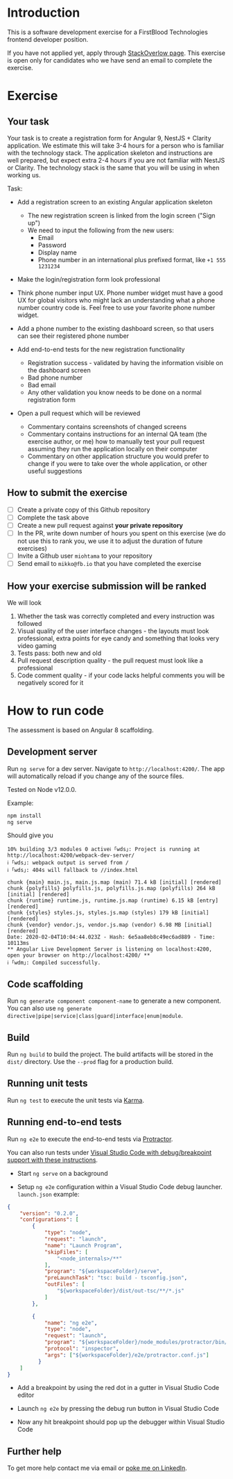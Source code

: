 # Introduction

This is a software development exercise for a FirstBlood Technologies frontend developer position.

If you have not applied yet, apply through [StackOverlow page](https://stackoverflow.com/jobs/companies/firstblood).
This exercise is open only for candidates who we have send an email to complete the exercise.

# Exercise

## Your task

Your task is to create a registration form for Angular 9, NestJS + Clarity application.
We estimate this will take 3-4 hours for a person who is familiar with the technology stack.
The application skeleton and instructions are well prepared,
but expect extra 2-4 hours if you are not familiar with NestJS or Clarity.
The technology stack is the same that you will be using in when working us.

Task:

- Add a registration screen to an existing Angular application skeleton
  - The new registration screen is linked from the login screen ("Sign up")
  - We need to input the following from the new users:
    - Email
    - Password
    - Display name
    - Phone number in an international plus prefixed format, like `+1 555 1231234`

- Make the login/registration form look professional

- Think phone number input UX.
  Phone number widget must have a good UX for global visitors who might lack an understanding
  what a phone number country code is. Feel free to use your favorite phone number
  widget.

- Add a phone number to the existing dashboard screen, so that users can see their registered phone number

- Add end-to-end tests for the new registration functionality
  - Registration success - validated by having the information visible on the dashboard screen
  - Bad phone number
  - Bad email
  - Any other validation you know needs to be done on a normal registration form

- Open a pull request which will be reviewed
  - Commentary contains screenshots of changed screens
  - Commentary contains instructions for an internal QA team (the exercise author, or me) how to manually test your pull request
    assuming they run the application locally on their computer
  - Commentary on other application structure you would prefer to change if you were to take over the whole application,
    or other useful suggestions

## How to submit the exercise

- [ ] Create a private copy of this Github repository
- [ ] Complete the task above
- [ ] Create a new pull request against **your private repository**
- [ ] In the PR, write down number of hours you spent on this exercise (we do not use this to rank you, we use it to adjust the duration of future exercises)
- [ ] Invite a Github user `miohtama` to your repository
- [ ] Send email to `mikko@fb.io` that you have completed the exercise

## How your exercise submission will be ranked

We will look

1. Whether the task was correctly completed and every instruction was followed
2. Visual quality of the user interface changes - the layouts must look professional, extra points for eye candy and something that looks very video gaming
3. Tests pass: both new and old
4. Pull request description quality - the pull request must look like a professional
5. Code comment quality - if your code lacks helpful comments you will be negatively scored for it

# How to run code

The assessment is based on Angular 8 scaffolding.

## Development server

Run `ng serve` for a dev server. Navigate to `http://localhost:4200/`. The app will automatically reload if you change any of the source files.

Tested on Node v12.0.0.

Example:

```sh
npm install
ng serve
```

Should give you

```
10% building 3/3 modules 0 activeℹ ｢wds｣: Project is running at http://localhost:4200/webpack-dev-server/
ℹ ｢wds｣: webpack output is served from /
ℹ ｢wds｣: 404s will fallback to //index.html

chunk {main} main.js, main.js.map (main) 71.4 kB [initial] [rendered]
chunk {polyfills} polyfills.js, polyfills.js.map (polyfills) 264 kB [initial] [rendered]
chunk {runtime} runtime.js, runtime.js.map (runtime) 6.15 kB [entry] [rendered]
chunk {styles} styles.js, styles.js.map (styles) 179 kB [initial] [rendered]
chunk {vendor} vendor.js, vendor.js.map (vendor) 6.98 MB [initial] [rendered]
Date: 2020-02-04T10:04:44.023Z - Hash: 6e5aa8eb8c49ec6ad889 - Time: 10113ms
** Angular Live Development Server is listening on localhost:4200, open your browser on http://localhost:4200/ **
ℹ ｢wdm｣: Compiled successfully.
```

## Code scaffolding

Run `ng generate component component-name` to generate a new component. You can also use `ng generate directive|pipe|service|class|guard|interface|enum|module`.

## Build

Run `ng build` to build the project. The build artifacts will be stored in the `dist/` directory. Use the `--prod` flag for a production build.

## Running unit tests

Run `ng test` to execute the unit tests via [Karma](https://karma-runner.github.io).

## Running end-to-end tests

Run `ng e2e` to execute the end-to-end tests via [Protractor](http://www.protractortest.org/).

You can also run tests under [Visual Studio Code with debug/breakpoint support with these instructions](https://github.com/microsoft/vscode-recipes/tree/master/Angular-CLI#debug-end-to-end-tests).

* Start `ng serve` on a background

* Setup `ng e2e` configuration within a Visual Studio Code debug launcher. `launch.json` example:

```json
{
    "version": "0.2.0",
    "configurations": [
        {
            "type": "node",
            "request": "launch",
            "name": "Launch Program",
            "skipFiles": [
                "<node_internals>/**"
            ],
            "program": "${workspaceFolder}/serve",
            "preLaunchTask": "tsc: build - tsconfig.json",
            "outFiles": [
                "${workspaceFolder}/dist/out-tsc/**/*.js"
            ]
        },

        {
            "name": "ng e2e",
            "type": "node",
            "request": "launch",
            "program": "${workspaceFolder}/node_modules/protractor/bin/protractor",
            "protocol": "inspector",
            "args": ["${workspaceFolder}/e2e/protractor.conf.js"]
          }
    ]
}
```

* Add a breakpoint by using the red dot in a gutter in Visual Studio Code editor

* Launch `ng e2e` by pressing the debug run button in Visual Studio Code

* Now any hit breakpoint should pop up the debugger within Visual Studio Code

## Further help

To get more help contact me via email or [poke me on LinkedIn](https://www.linkedin.com/in/ohtis/).
